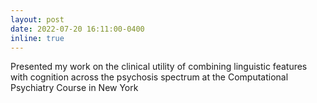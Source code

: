 ```yaml
---
layout: post
date: 2022-07-20 16:11:00-0400
inline: true
---
```


Presented my work on the clinical utility of combining linguistic features with cognition across the psychosis spectrum at the Computational Psychiatry Course in New York
